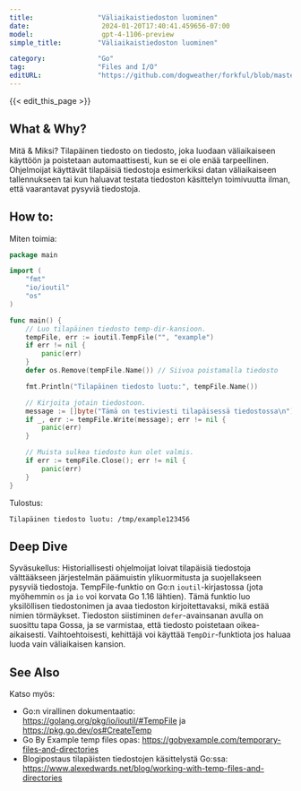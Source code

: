 ```yaml
---
title:                "Väliaikaistiedoston luominen"
date:                  2024-01-20T17:40:41.459656-07:00
model:                 gpt-4-1106-preview
simple_title:         "Väliaikaistiedoston luominen"

category:             "Go"
tag:                  "Files and I/O"
editURL:              "https://github.com/dogweather/forkful/blob/master/content/fi/go/creating-a-temporary-file.md"
---
```


{{< edit_this_page >}}

## What & Why?
Mitä & Miksi?
Tilapäinen tiedosto on tiedosto, joka luodaan väliaikaiseen käyttöön ja poistetaan automaattisesti, kun se ei ole enää tarpeellinen. Ohjelmoijat käyttävät tilapäisiä tiedostoja esimerkiksi datan väliaikaiseen tallennukseen tai kun haluavat testata tiedoston käsittelyn toimivuutta ilman, että vaarantavat pysyviä tiedostoja.

## How to:
Miten toimia:
```Go
package main

import (
	"fmt"
	"io/ioutil"
	"os"
)

func main() {
	// Luo tilapäinen tiedosto temp-dir-kansioon.
	tempFile, err := ioutil.TempFile("", "example")
	if err != nil {
		panic(err)
	}
	defer os.Remove(tempFile.Name()) // Siivoa poistamalla tiedosto

	fmt.Println("Tilapäinen tiedosto luotu:", tempFile.Name())

	// Kirjoita jotain tiedostoon.
	message := []byte("Tämä on testiviesti tilapäisessä tiedostossa\n")
	if _, err := tempFile.Write(message); err != nil {
		panic(err)
	}

	// Muista sulkea tiedosto kun olet valmis.
	if err := tempFile.Close(); err != nil {
		panic(err)
	}
}
```

Tulostus:
```
Tilapäinen tiedosto luotu: /tmp/example123456
```

## Deep Dive
Syväsukellus:
Historiallisesti ohjelmoijat loivat tilapäisiä tiedostoja välttääkseen järjestelmän päämuistin ylikuormitusta ja suojellakseen pysyviä tiedostoja. TempFile-funktio on Go:n `ioutil`-kirjastossa (jota myöhemmin `os` ja `io` voi korvata Go 1.16 lähtien). Tämä funktio luo yksilöllisen tiedostonimen ja avaa tiedoston kirjoitettavaksi, mikä estää nimien törmäykset. Tiedoston siistiminen `defer`-avainsanan avulla on suosittu tapa Gossa, ja se varmistaa, että tiedosto poistetaan oikea-aikaisesti. Vaihtoehtoisesti, kehittäjä voi käyttää `TempDir`-funktiota jos haluaa luoda vain väliaikaisen kansion.

## See Also
Katso myös:
- Go:n virallinen dokumentaatio: https://golang.org/pkg/io/ioutil/#TempFile ja https://pkg.go.dev/os#CreateTemp
- Go By Example temp files opas: https://gobyexample.com/temporary-files-and-directories
- Blogipostaus tilapäisten tiedostojen käsittelystä Go:ssa: https://www.alexedwards.net/blog/working-with-temp-files-and-directories
